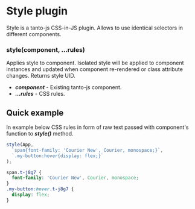 # Style plugin
Style is a tanto-js CSS-in-JS plugin. 
Allows to use identical selectors in different components.
### style(component, ...rules)
Applies style to component. Isolated style will be applied to component instances 
and updated when component re-rendered or class attribute changes. Returns style UID.
* ***component*** - Existing tanto-js component.
* ***...rules*** - CSS rules.

## Quick example
In example below CSS rules in form of raw text passed with component's
function to ***style()*** method.
```js
style(App,
  `span{font-family: 'Courier New', Courier, monospace;}`,
  `.my-button:hover{display: flex;}`
);
```

```css
span.t-j8g7 {
  font-family: 'Courier New', Courier, monospace;
}
.my-button:hover.t-j8g7 {
  display: flex;
}
```